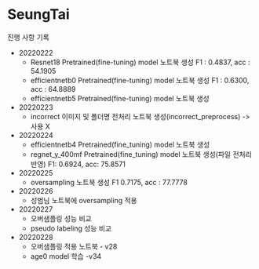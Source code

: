 # SeungTai

진행 사항 기록
- 20220222
    - Resnet18 Pretrained(fine-tuning) model 노트북 생성 F1 : 0.4837, acc : 54.1905
    - efficientnetb0 Pretrained(fine-tuning) model 노트북 생성 F1 : 0.6300, acc : 64.8889
    - efficientnetb5 Pretrained(fine-tuning) model 노트북 생성
- 20220223 
    - incorrect 이미지 및 폴더명 전처리 노트북 생성(incorrect_preprocess) -> 사용 X 
- 20220224
    - efficientnetb4 Pretrained(fine_tuning) model 노트북 생성
    - regnet_y_400mf Pretrained(fine_tuning) model 노트북 생성(파일 전처리 반영) F1: 0.6924, acc: 75.8571
- 20220225
    - oversampling 노트북 생성 F1 0.7175, acc : 77.7778
- 20220226
    - 성범님 노트북에 oversampling 적용
- 20220227
    - 오버샘플링 성능 비교
    - pseudo labeling 성능 비교
- 20220228
    - 오버샘플링 적용 노트북 - v28
    - age0 model 학습 -v34
